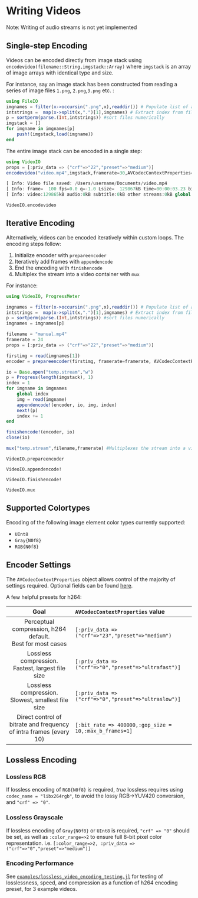 # Writing Videos

Note: Writing of audio streams is not yet implemented

## Single-step Encoding

Videos can be encoded directly from image stack using `encodevideo(filename::String,imgstack::Array)` where `imgstack` is an array of image arrays with identical type and size.

For instance, say an image stack has been constructed from reading a series of image files `1.png`, `2.png`,`3.png` etc. :
```julia
using FileIO
imgnames = filter(x->occursin(".png",x),readdir()) # Populate list of all .pngs
intstrings =  map(x->split(x,".")[1],imgnames) # Extract index from filenames
p = sortperm(parse.(Int,intstrings)) #sort files numerically
imgstack = []
for imgname in imgnames[p]
    push!(imgstack,load(imgname))
end
```

The entire image stack can be encoded in a single step:
```julia
using VideoIO
props = [:priv_data => ("crf"=>"22","preset"=>"medium")]
encodevideo("video.mp4",imgstack,framerate=30,AVCodecContextProperties=props)

[ Info: Video file saved: /Users/username/Documents/video.mp4
[ Info: frame=  100 fps=0.0 q=-1.0 Lsize=  129867kB time=00:00:03.23 bitrate=329035.1kbits/s speed=8.17x    
[ Info: video:129865kB audio:0kB subtitle:0kB other streams:0kB global headers:0kB muxing overhead: 0.001692%
```

```@docs
VideoIO.encodevideo
```

## Iterative Encoding

Alternatively, videos can be encoded iteratively within custom loops.
The encoding steps follow:
1. Initialize encoder with `prepareencoder`
2. Iteratively add frames with `appendencode`
3. End the encoding with `finishencode`
4. Multiplex the stream into a video container with `mux`

For instance:
```julia
using VideoIO, ProgressMeter

imgnames = filter(x->occursin(".png",x),readdir()) # Populate list of all .pngs
intstrings =  map(x->split(x,".")[1],imgnames) # Extract index from filenames
p = sortperm(parse.(Int,intstrings)) #sort files numerically
imgnames = imgnames[p]

filename = "manual.mp4"
framerate = 24
props = [:priv_data => ("crf"=>"22","preset"=>"medium")]

firstimg = read(imgnames[1])
encoder = prepareencoder(firstimg, framerate=framerate, AVCodecContextProperties=props)

io = Base.open("temp.stream","w")
p = Progress(length(imgstack), 1)
index = 1
for imgname in imgnames
    global index
    img = read(imgname)
    appendencode!(encoder, io, img, index)
    next!(p)
    index += 1
end

finishencode!(encoder, io)
close(io)

mux("temp.stream",filename,framerate) #Multiplexes the stream into a video container
```

```@docs
VideoIO.prepareencoder
```

```@docs
VideoIO.appendencode!
```

```@docs
VideoIO.finishencode!
```

```@docs
VideoIO.mux
```

## Supported Colortypes
Encoding of the following image element color types currently supported:
- `UInt8`
- `Gray{N0f8}`
- `RGB{N0f8}`

## Encoder Settings

The `AVCodecContextProperties` object allows control of the majority of settings required.
Optional fields can be found [here](https://ffmpeg.org/doxygen/4.1/structAVCodecContext.html).

A few helpful presets for h264:

| Goal | `AVCodecContextProperties` value |
|:----:|:------|
| Perceptual compression, h264 default.<br>Best for most cases | ```[:priv_data => ("crf"=>"23","preset"=>"medium")``` |
| Lossless compression.<br>Fastest, largest file size | ```[:priv_data => ("crf"=>"0","preset"=>"ultrafast")]``` |
| Lossless compression.<br>Slowest, smallest file size | ```[:priv_data => ("crf"=>"0","preset"=>"ultraslow")]``` |
| Direct control of bitrate and frequency of intra frames (every 10) | ```[:bit_rate => 400000,:gop_size = 10,:max_b_frames=1]``` |

## Lossless Encoding
### Lossless RGB
If lossless encoding of `RGB{N0f8}` is required, _true_ lossless requires using `codec_name = "libx264rgb"`, to avoid the lossy RGB->YUV420 conversion, and `"crf" => "0"`.

### Lossless Grayscale
If lossless encoding of `Gray{N0f8}` or `UInt8` is required, `"crf" => "0"` should be set, as well as `:color_range=>2` to ensure full 8-bit pixel color representation. i.e.
```[:color_range=>2, :priv_data => ("crf"=>"0","preset"=>"medium")]```

### Encoding Performance
See [`examples/lossless_video_encoding_testing.jl`](https://github.com/JuliaIO/VideoIO.jl/blob/master/examples/lossless_video_encoding_testing.jl) for testing of losslessness, speed, and compression as a function of h264 encoding preset, for 3 example videos.  

